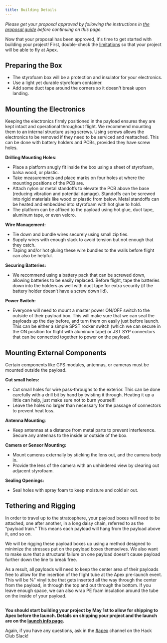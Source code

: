 ```yaml
---
title: Building Details
---
```


_Please get your proposal approved by following the instructions in
[the proposal guide](/resources/proposal) before continuing on this page._

Now that your proposal has been approved, it's time to get started with building
your project! First, double-check the [limitations](/resources/limitations) so
that your project will be able to fly at Apex.

## Preparing the Box

* The styrofoam box will be a protection and insulator for your electronics.  
* Use a light yet durable styrofoam container.  
* Add some duct tape around the corners so it doesn't break upon landing.

## Mounting the Electronics

Keeping the electronics firmly positioned in the payload ensures they are kept intact and operational throughout flight.  We recommend mounting them to an internal structure using screws.  Using screws allows the electronics to be removed if they need to be serviced and reattached.  This can be done with battery holders and PCBs, provided they have screw holes.

**Drilling Mounting Holes**:

* Place a platform snugly fit inside the box using a sheet of styrofoam, balsa wood, or plastic.  
* Take measurements and place marks on four holes at where the mounting positions of the PCB are.  
* Attach nylon or metal standoffs to elevate the PCB above the base (reducing vibration and potential damage).  Standoffs can be screwed into rigid materials like wood or plastic from below.  Metal standoffs can be heated and embedded into styrofoam with hot glue to hold.  
* The platform can be affixed to the payload using hot glue, duct tape, aluminum tape, or even velcro. 

**Wire Management:**

* Tie down and bundle wires securely using small zip ties.  
* Supply wires with enough slack to avoid tension but not enough that they catch.  
* Taping and/or hot gluing these wire bundles to the walls before flight can also be helpful.

**Securing Batteries:**

* We recommend using a battery pack that can be screwed down, allowing batteries to be easily replaced.  Before flight, tape the batteries down into the holders as well with duct tape for extra security (if the battery holder doesn’t have a screw down lid).

**Power Switch:**

* Everyone will need to mount a master power ON/OFF switch to the outside of their payload box.  This will make sure that we can seal the payloads up the day before, and turn them on easily just before launch.  This can be either a simple SPST rocker switch (which we can secure in the ON position for flight with aluminum tape) or JST SYP connectors that can be connected together to power on the payload.


## Mounting External Components

Certain components like GPS modules, antennas, or cameras must be mounted outside the payload.

**Cut small holes:**

* Cut small holes for wire pass-throughs to the exterior.  This can be done carefully with a drill bit by hand by twisting it through.  Heating it up a little can help, just make sure not to burn yourself\!  
* Leave the holes no larger than necessary for the passage of connectors to prevent heat loss.

**Antenna Mounting**:

* Keep antennas at a distance from metal parts to prevent interference. Secure any antennas to the inside or outside of the box.

**Camera or Sensor Mounting:**

* Mount cameras externally by sticking the lens out, and the camera body in.  
* Provide the lens of the camera with an unhindered view by clearing out adjacent styrofoam.

**Sealing Openings:**

* Seal holes with spray foam to keep moisture and cold air out.

## Tethering and Rigging

In order to travel up to the stratosphere, your payload boxes will need to be attached, one after another, in a long daisy chain, referred to as the “payload train.”  This means each payload will hang from the payload above it, and so on.

We will be rigging these payload boxes up using a method designed to minimize the stresses put on the payload boxes themselves.  We also want to make sure that a structural failure on one payload doesn’t cause payload further down the line to break free.

As a result, all payloads will need to keep the center area of their payloads free to allow for the insertion of the flight tube at the Apex pre-launch event.  This will be ⅜” vinyl tube that gets inserted all the way through the center from the payload, in through the top and out through the bottom.  If you leave enough space, we can also wrap PE foam insulation around the tube on the inside of your payload.

##

**You should start building your project by May 1st to allow for shipping to Apex
before the launch. Details on shipping your project and the launch are on the
[launch info page](/resources/launch).**

Again, if you have any questions, ask in the
[#apex](/slack-channel) channel on the Hack Club Slack!
